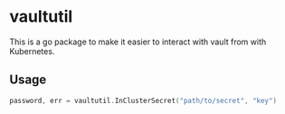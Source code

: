 # vaultutil

This is a go package to make it easier to interact with vault from with Kubernetes.

## Usage

```go
password, err = vaultutil.InClusterSecret("path/to/secret", "key")
```
